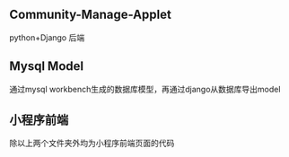 ## Community-Manage-Applet
python+Django 后端

## Mysql Model
通过mysql workbench生成的数据库模型，再通过django从数据库导出model

## 小程序前端
除以上两个文件夹外均为小程序前端页面的代码
